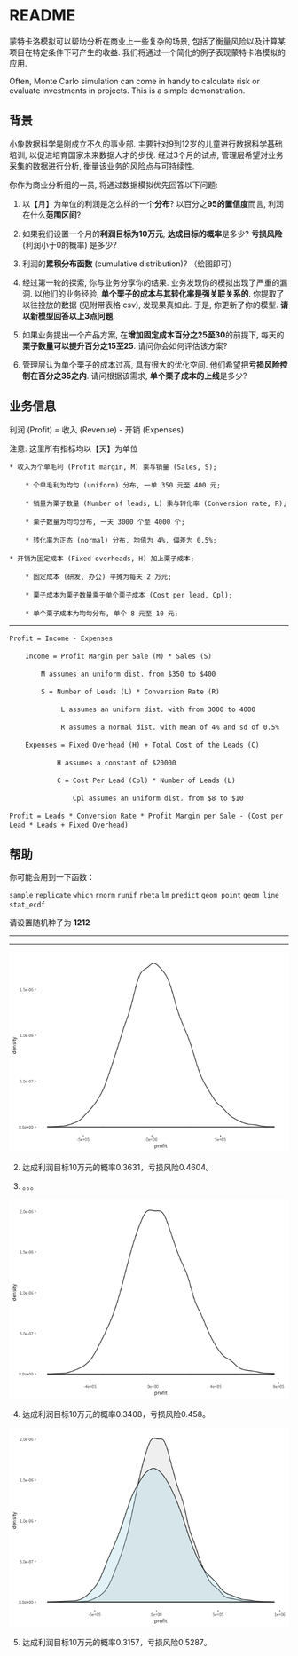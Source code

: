 README
================

蒙特卡洛模拟可以帮助分析在商业上一些复杂的场景, 包括了衡量风险以及计算某项目在特定条件下可产生的收益.
我们将通过一个简化的例子表现蒙特卡洛模拟的应用.

Often, Monte Carlo simulation can come in handy to calculate risk or
evaluate investments in projects. This is a simple demonstration.

## 背景

小象数据科学是刚成立不久的事业部. 主要针对9到12岁的儿童进行数据科学基础培训, 以促进培育国家未来数据人才的步伐. 经过3个月的试点,
管理层希望对业务采集的数据进行分析, 衡量该业务的风险点与可持续性.

你作为商业分析组的一员, 将通过数据模拟优先回答以下问题:

1.  以【月】为单位的利润是怎么样的一个**分布**? 以百分之**95的置信度**而言, 利润在什么**范围区间**?

2.  如果我们设置一个月的**利润目标为10万元**, **达成目标的概率**是多少? **亏损风险** (利润小于0的概率) 是多少?

3.  利润的**累积分布函数** (cumulative distribution)? （绘图即可）

4.  经过第一轮的探索, 你与业务分享你的结果. 业务发现你的模拟出现了严重的漏洞. 以他们的业务经验,
    **单个栗子的成本与其转化率是强关联关系的**.
    你提取了以往投放的数据 (见附带表格 csv), 发现果真如此. 于是, 你更新了你的模型.
    **请以新模型回答以上3点问题**.

5.  如果业务提出一个产品方案, 在**增加固定成本百分之25至30**的前提下, 每天的**栗子数量可以提升百分之15至25**.
    请问你会如何评估该方案?

6.  管理层认为单个栗子的成本过高, 具有很大的优化空间. 他们希望把**亏损风险控制在百分之35之内**. 请问根据该需求,
    **单个栗子成本的上线**是多少?

## 业务信息

利润 (Profit) = 收入 (Revenue) - 开销 (Expenses)

注意: 这里所有指标均以【天】为单位

    * 收入为个单毛利 (Profit margin, M) 乘与销量 (Sales, S);
    
        * 个单毛利为均匀 (uniform) 分布, 一单 350 元至 400 元;
        
        * 销量为栗子数量 (Number of leads, L) 乘与转化率 (Conversion rate, R);
        
        * 栗子数量为均匀分布, 一天 3000 个至 4000 个;
        
        * 转化率为正态 (normal) 分布, 均值为 4%, 偏差为 0.5%;
        
    * 开销为固定成本 (Fixed overheads, H) 加上栗子成本;
    
        * 固定成本 (研发, 办公) 平摊为每天 2 万元;
        
        * 栗子成本为栗子数量乘于单个栗子成本 (Cost per lead, Cpl);
        
        * 单个栗子成本为均匀分布, 单个 8 元至 10 元;

-----

    Profit = Income - Expenses
    
        Income = Profit Margin per Sale (M) * Sales (S)
        
            M assumes an uniform dist. from $350 to $400
        
            S = Number of Leads (L) * Conversion Rate (R)
        
                 L assumes an uniform dist. with from 3000 to 4000
                 
                 R assumes a normal dist. with mean of 4% and sd of 0.5%
            
        Expenses = Fixed Overhead (H) + Total Cost of the Leads (C)
        
                H assumes a constant of $20000
                
                C = Cost Per Lead (Cpl) * Number of Leads (L)
                
                    Cpl assumes an uniform dist. from $8 to $10
    
    Profit = Leads * Conversion Rate * Profit Margin per Sale - (Cost per Lead * Leads + Fixed Overhead)

## 帮助

你可能会用到一下函数：

`sample` `replicate` `which` `rnorm` `runif` `rbeta` `lm` `predict`
`geom_point` `geom_line` `stat_ecdf`

请设置随机种子为 **1212**

-----

-----

![](README_files/figure-gfm/unnamed-chunk-1-1.png)<!-- -->

2.  达成利润目标10万元的概率0.3631，亏损风险0.4604。

3.  。。。

![](README_files/figure-gfm/unnamed-chunk-2-1.png)<!-- -->

4.  达成利润目标10万元的概率0.3408，亏损风险0.458。

![](README_files/figure-gfm/unnamed-chunk-3-1.png)<!-- -->

5.  达成利润目标10万元的概率0.3157，亏损风险0.5287。
